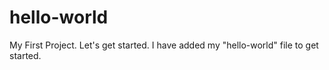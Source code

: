 # hello-world
My First Project. Let's get started.
I have added my "hello-world" file to get started.
